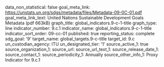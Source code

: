 data_non_statistical: false
goal_meta_link: https://unstats.un.org/sdgs/metadata/files/Metadata-09-0C-01.pdf
goal_meta_link_text: United Nations Sustainable Development Goals Metadata (pdf 663kB)
graph_title: global_indicators.9-c-1-title
graph_type: line
indicator_number: 9.c.1
indicator_name: global_indicators.9-c-1-title
indicator_sort_order: 09-cc-01
published: true
reporting_status: complete
sdg_goal: '9'
target_name: global_targets.9-c-title
target_id: 9.c
un_custodian_agency: ITU
un_designated_tier: '1'
source_active_1: true
source_organization_1: 
source_url: 
source_url_text_1: 
source_release_date_1: 
source_contact_1: 
source_periodicity_1: Annually
source_other_info_1: Proxy Indicator for 9.c.1